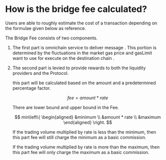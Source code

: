 # How is the bridge fee calculated?

Users are able to roughly estimate the cost of a transaction depending on the formulae given below as reference.

The Bridge Fee consists of two components.

1. The first part is omnichain service to deliver message . This portion is determined by the fluctuations in the market gas price and gasLimit want to use for execute on the destination chain .
2. The second part is levied to provide rewards to both the  liquidity providers and the Protocol.

   this part will be calculated based on the amount and a predetermined percentage factor.

   $$
   fee = amount * rate
   $$

   There are lower bound and upper bound in the Fee.

   $$
   min\left\{
   \begin{aligned}
   &minimum \\
   &amount * rate \\
   &maximum
   \end{aligned}
   \right.
   $$

   If the trading volume multiplied by rate is less than the minimum, then this part fee will still charge the minimum as a basic commission.

   If the trading volume multiplied by rate is more than the maximum, then this part fee will only charge the maximum as a basic commission.
